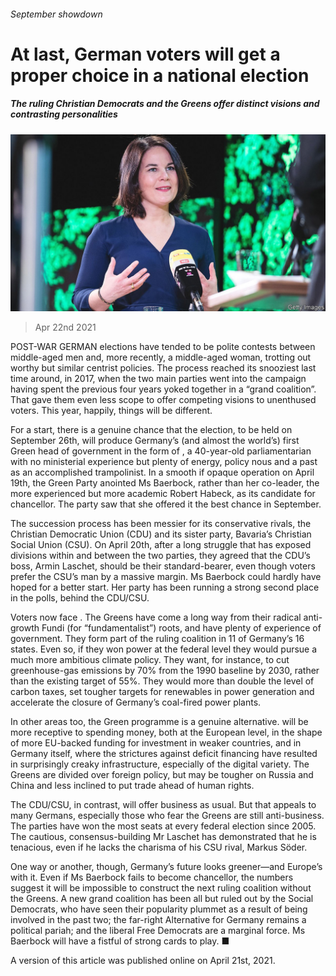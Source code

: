 ###### September showdown

# At last, German voters will get a proper choice in a national election 

##### The ruling Christian Democrats and the Greens offer distinct visions and contrasting personalities 

![image](images/20210424_ldp002.jpg) 

> Apr 22nd 2021 

POST-WAR GERMAN elections have tended to be polite contests between middle-aged men and, more recently, a middle-aged woman, trotting out worthy but similar centrist policies. The process reached its snooziest last time around, in 2017, when the two main parties went into the campaign having spent the previous four years yoked together in a “grand coalition”. That gave them even less scope to offer competing visions to unenthused voters. This year, happily, things will be different.

For a start, there is a genuine chance that the election, to be held on September 26th, will produce Germany’s (and almost the world’s) first Green head of government in the form of , a 40-year-old parliamentarian with no ministerial experience but plenty of energy, policy nous and a past as an accomplished trampolinist. In a smooth if opaque operation on April 19th, the Green Party anointed Ms Baerbock, rather than her co-leader, the more experienced but more academic Robert Habeck, as its candidate for chancellor. The party saw that she offered it the best chance in September.


The succession process has been messier for its conservative rivals, the Christian Democratic Union (CDU) and its sister party, Bavaria’s Christian Social Union (CSU). On April 20th, after a long struggle that has exposed divisions within and between the two parties, they agreed that the CDU’s boss, Armin Laschet, should be their standard-bearer, even though voters prefer the CSU’s man by a massive margin. Ms Baerbock could hardly have hoped for a better start. Her party has been running a strong second place in the polls, behind the CDU/CSU.

Voters now face . The Greens have come a long way from their radical anti-growth Fundi (for “fundamentalist”) roots, and have plenty of experience of government. They form part of the ruling coalition in 11 of Germany’s 16 states. Even so, if they won power at the federal level they would pursue a much more ambitious climate policy. They want, for instance, to cut greenhouse-gas emissions by 70% from the 1990 baseline by 2030, rather than the existing target of 55%. They would more than double the level of carbon taxes, set tougher targets for renewables in power generation and accelerate the closure of Germany’s coal-fired power plants.

In other areas too, the Green programme is a genuine alternative.  will be more receptive to spending money, both at the European level, in the shape of more EU-backed funding for investment in weaker countries, and in Germany itself, where the strictures against deficit financing have resulted in surprisingly creaky infrastructure, especially of the digital variety. The Greens are divided over foreign policy, but may be tougher on Russia and China and less inclined to put trade ahead of human rights.

The CDU/CSU, in contrast, will offer business as usual. But that appeals to many Germans, especially those who fear the Greens are still anti-business. The parties have won the most seats at every federal election since 2005. The cautious, consensus-building Mr Laschet has demonstrated that he is tenacious, even if he lacks the charisma of his CSU rival, Markus Söder.

One way or another, though, Germany’s future looks greener—and Europe’s with it. Even if Ms Baerbock fails to become chancellor, the numbers suggest it will be impossible to construct the next ruling coalition without the Greens. A new grand coalition has been all but ruled out by the Social Democrats, who have seen their popularity plummet as a result of being involved in the past two; the far-right Alternative for Germany remains a political pariah; and the liberal Free Democrats are a marginal force. Ms Baerbock will have a fistful of strong cards to play. ■

A version of this article was published online on April 21st, 2021.


